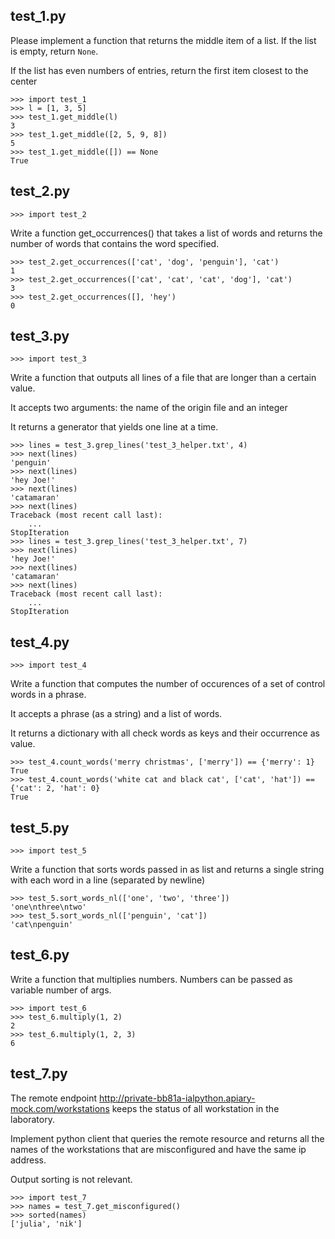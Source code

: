 ## test_1.py

Please implement a function that returns the middle item of a list. If
the list is empty, return `None`.

If the list has even numbers of entries, return the first item closest to the
center

    >>> import test_1
    >>> l = [1, 3, 5]
    >>> test_1.get_middle(l)
    3
    >>> test_1.get_middle([2, 5, 9, 8])
    5
    >>> test_1.get_middle([]) == None
    True


## test_2.py

    >>> import test_2

Write a function get_occurrences() that takes a list of words and returns the
number of words that contains the word specified.

    >>> test_2.get_occurrences(['cat', 'dog', 'penguin'], 'cat')
    1
    >>> test_2.get_occurrences(['cat', 'cat', 'cat', 'dog'], 'cat')
    3
    >>> test_2.get_occurrences([], 'hey')
    0


## test_3.py

    >>> import test_3

Write a function that outputs all lines of a file that are longer than a certain
value.

It accepts two arguments: the name of the origin file and an integer

It returns a generator that yields one line at a time.

    >>> lines = test_3.grep_lines('test_3_helper.txt', 4)
    >>> next(lines)
    'penguin'
    >>> next(lines)
    'hey Joe!'
    >>> next(lines)
    'catamaran'
    >>> next(lines)
    Traceback (most recent call last):
        ...
    StopIteration
    >>> lines = test_3.grep_lines('test_3_helper.txt', 7)
    >>> next(lines)
    'hey Joe!'
    >>> next(lines)
    'catamaran'
    >>> next(lines)
    Traceback (most recent call last):
        ...
    StopIteration


## test_4.py

    >>> import test_4

Write a function that computes the number of occurences of a set of control
words in a phrase.

It accepts a phrase (as a string) and a list of words.

It returns a dictionary with all check words as keys and their occurrence
as value.


    >>> test_4.count_words('merry christmas', ['merry']) == {'merry': 1}
    True
    >>> test_4.count_words('white cat and black cat', ['cat', 'hat']) == {'cat': 2, 'hat': 0}
    True


## test_5.py


    >>> import test_5

Write a function that sorts words passed in as list and returns a single string
with each word in a line (separated by newline)


    >>> test_5.sort_words_nl(['one', 'two', 'three'])
    'one\nthree\ntwo'
    >>> test_5.sort_words_nl(['penguin', 'cat'])
    'cat\npenguin'


## test_6.py

Write a function that multiplies numbers. Numbers can be passed as variable
number of args.

    >>> import test_6
    >>> test_6.multiply(1, 2)
    2
    >>> test_6.multiply(1, 2, 3)
    6


## test_7.py

The remote endpoint http://private-bb81a-ialpython.apiary-mock.com/workstations
keeps the status of all workstation in the laboratory.

Implement python client that queries the remote resource and returns all the
names of the workstations that are misconfigured and have the same ip address.

Output sorting is not relevant.

    >>> import test_7
    >>> names = test_7.get_misconfigured()
    >>> sorted(names)
    ['julia', 'nik']
